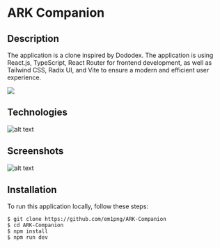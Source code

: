 # ARK Companion

## Description

The application is a clone inspired by Dododex. 
The application is using React.js, TypeScript, React Router for frontend development, as well as Tailwind CSS, Radix UI, and Vite to ensure a modern and efficient user experience.

[<img src="https://i.imgur.com/4yXBFo2.png">](https://ark-companion.vercel.app/)

## Technologies
![alt text](https://i.imgur.com/ZslEwPU.png)

## Screenshots
![alt text](https://i.imgur.com/rCnrLGv.png)

## Installation
To run this application locally, follow these steps:

```
$ git clone https://github.com/em1png/ARK-Companion
$ cd ARK-Companion
$ npm install
$ npm run dev
```
